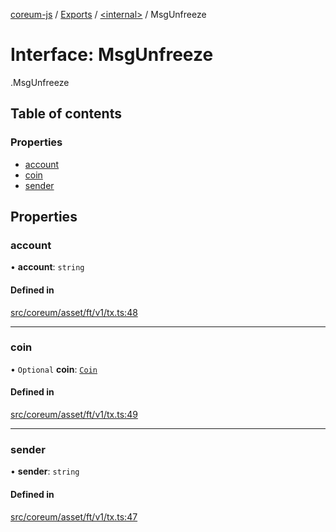 [coreum-js](../README.md) / [Exports](../modules.md) / [<internal\>](../modules/internal_.md) / MsgUnfreeze

# Interface: MsgUnfreeze

[<internal>](../modules/internal_.md).MsgUnfreeze

## Table of contents

### Properties

- [account](internal_.MsgUnfreeze.md#account)
- [coin](internal_.MsgUnfreeze.md#coin)
- [sender](internal_.MsgUnfreeze.md#sender)

## Properties

### account

• **account**: `string`

#### Defined in

[src/coreum/asset/ft/v1/tx.ts:48](https://github.com/CooperFoundation/coreum-js/blob/e00873a/src/coreum/asset/ft/v1/tx.ts#L48)

___

### coin

• `Optional` **coin**: [`Coin`](../modules/internal_.md#coin)

#### Defined in

[src/coreum/asset/ft/v1/tx.ts:49](https://github.com/CooperFoundation/coreum-js/blob/e00873a/src/coreum/asset/ft/v1/tx.ts#L49)

___

### sender

• **sender**: `string`

#### Defined in

[src/coreum/asset/ft/v1/tx.ts:47](https://github.com/CooperFoundation/coreum-js/blob/e00873a/src/coreum/asset/ft/v1/tx.ts#L47)
